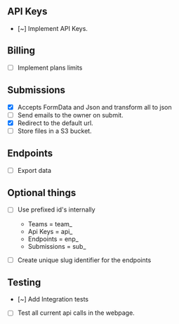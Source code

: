 ## API Keys
- [~] Implement API Keys.

## Billing
- [ ] Implement plans limits

## Submissions
- [x] Accepts FormData and Json and transform all to json
- [ ] Send emails to the owner on submit.
- [x] Redirect to the default url.
- [ ] Store files in a S3 bucket.

## Endpoints
- [ ] Export data

## Optional things
- [ ] Use prefixed id's internally
    - Teams = team_
    - Api Keys = api_
    - Endpoints = enp_
    - Submissions = sub_

- [ ] Create unique slug identifier for the endpoints

## Testing
- [~] Add Integration tests
- [ ] Test all current api calls in the webpage.
